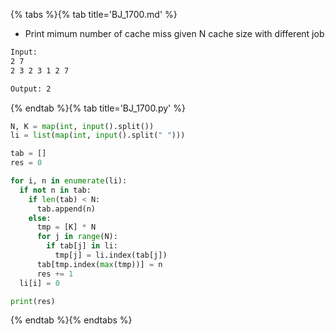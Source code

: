 {% tabs %}{% tab title='BJ_1700.md' %}

* Print mimum number of cache miss given N cache size with different job

```txt
Input:
2 7
2 3 2 3 1 2 7

Output: 2
```

{% endtab %}{% tab title='BJ_1700.py' %}

```py
N, K = map(int, input().split())
li = list(map(int, input().split(" ")))

tab = []
res = 0

for i, n in enumerate(li):
  if not n in tab:
    if len(tab) < N:
      tab.append(n)
    else:
      tmp = [K] * N
      for j in range(N):
        if tab[j] in li:
          tmp[j] = li.index(tab[j])
      tab[tmp.index(max(tmp))] = n
      res += 1
  li[i] = 0

print(res)
```

{% endtab %}{% endtabs %}
